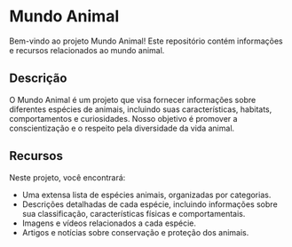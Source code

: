 # Mundo Animal

Bem-vindo ao projeto Mundo Animal! Este repositório contém informações e recursos relacionados ao mundo animal.

## Descrição

O Mundo Animal é um projeto que visa fornecer informações sobre diferentes espécies de animais, incluindo suas características, habitats, comportamentos e curiosidades. Nosso objetivo é promover a conscientização e o respeito pela diversidade da vida animal.

## Recursos

Neste projeto, você encontrará:

- Uma extensa lista de espécies animais, organizadas por categorias.
- Descrições detalhadas de cada espécie, incluindo informações sobre sua classificação, características físicas e comportamentais.
- Imagens e vídeos relacionados a cada espécie.
- Artigos e notícias sobre conservação e proteção dos animais.
